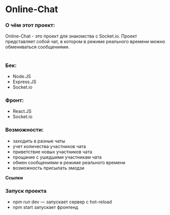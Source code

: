 # Online-Chat

### О чём этот проект:
Online-Chat - это проект для знакомства с Socket.io. 
Проект представляет собой чат, в котором в режиме реального времени можно обмениваться сообщениями.

#
### Бек: 
* Node.JS
* Express.JS
* Socket.io
### Фронт:
* React.JS 
* Socket.io

### Возможности:
* заходить в разные чаты
* учет количества участников чата
* приветствие новых участников чата
* прощание с ушедшими участникам чата
* обмен сообщениями в режиме реального времени
* возможность присылать эмодзи


**Ссылки**


### Запуск проекта

* npm run dev — запускает сервер с hot-reload
* npm start запускает фронтенд